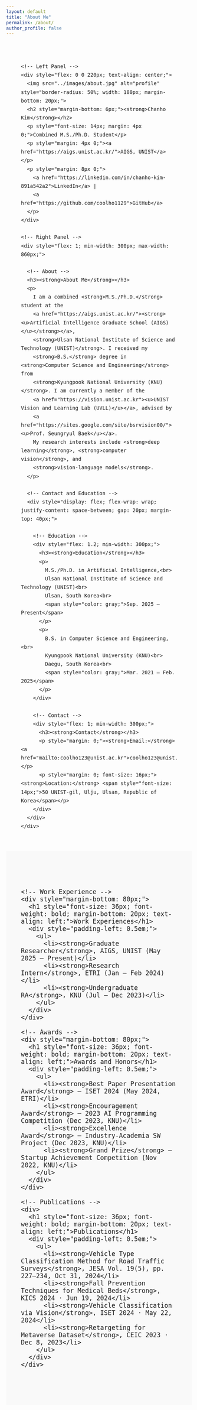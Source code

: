 ```yaml
---
layout: default
title: "About Me"
permalink: /about/
author_profile: false
---
```


<!-- Main Wrapper -->
<div style="max-width: 1080px; margin: 0 auto; padding: 40px; line-height: 1.7; font-size: 16px; font-family: sans-serif;">

  <!-- Top Flex Layout -->
  <div style="display: flex; flex-wrap: wrap; gap: 40px; align-items: flex-start;">

    <!-- Left Panel -->
    <div style="flex: 0 0 220px; text-align: center;">
      <img src="../images/about.jpg" alt="profile" style="border-radius: 50%; width: 180px; margin-bottom: 20px;">
      <h2 style="margin-bottom: 6px;"><strong>Chanho Kim</strong></h2>
      <p style="font-size: 14px; margin: 4px 0;">Combined M.S./Ph.D. Student</p>
      <p style="margin: 4px 0;"><a href="https://aigs.unist.ac.kr/">AIGS, UNIST</a></p>
      <p style="margin: 8px 0;">
        <a href="https://linkedin.com/in/chanho-kim-891a542a2">LinkedIn</a> |
        <a href="https://github.com/coolho1129">GitHub</a>
      </p>
    </div>

    <!-- Right Panel -->
    <div style="flex: 1; min-width: 300px; max-width: 860px;">

      <!-- About -->
      <h3><strong>About Me</strong></h3>
      <p>
        I am a combined <strong>M.S./Ph.D.</strong> student at the 
        <a href="https://aigs.unist.ac.kr/"><strong><u>Artificial Intelligence Graduate School (AIGS)</u></strong></a>, 
        <strong>Ulsan National Institute of Science and Technology (UNIST)</strong>. I received my 
        <strong>B.S.</strong> degree in <strong>Computer Science and Engineering</strong> from 
        <strong>Kyungpook National University (KNU)</strong>. I am currently a member of the 
        <a href="https://vision.unist.ac.kr"><u>UNIST Vision and Learning Lab (UVLL)</u></a>, advised by 
        <a href="https://sites.google.com/site/bsrvision00/"><u>Prof. Seungryul Baek</u></a>. 
        My research interests include <strong>deep learning</strong>, <strong>computer vision</strong>, and 
        <strong>vision-language models</strong>.
      </p>

      <!-- Contact and Education -->
      <div style="display: flex; flex-wrap: wrap; justify-content: space-between; gap: 20px; margin-top: 40px;">

        <!-- Education -->
        <div style="flex: 1.2; min-width: 300px;">
          <h3><strong>Education</strong></h3>
          <p>
            M.S./Ph.D. in Artificial Intelligence,<br>
            Ulsan National Institute of Science and Technology (UNIST)<br>
            Ulsan, South Korea<br>
            <span style="color: gray;">Sep. 2025 – Present</span>
          </p>
          <p>
            B.S. in Computer Science and Engineering,<br>
            Kyungpook National University (KNU)<br>
            Daegu, South Korea<br>
            <span style="color: gray;">Mar. 2021 – Feb. 2025</span>
          </p>
        </div>

        <!-- Contact -->
        <div style="flex: 1; min-width: 300px;">
          <h3><strong>Contact</strong></h3>
          <p style="margin: 0;"><strong>Email:</strong> <a href="mailto:coolho123@unist.ac.kr">coolho123@unist.ac.kr</a></p>
          <p style="margin: 0; font-size: 16px;"><strong>Location:</strong> <span style="font-size: 14px;">50 UNIST-gil, Ulju, Ulsan, Republic of Korea</span></p>
        </div>
      </div>
    </div>
  </div>
</div>

<!-- Section Wrapper -->
<div style="background: #f9f9f9; padding: 80px 0; font-size: 20px;">
  <div style="max-width: 800px; margin: 0 auto; padding: 0 40px;">

    <!-- Work Experience -->
    <div style="margin-bottom: 80px;">
      <h1 style="font-size: 36px; font-weight: bold; margin-bottom: 20px; text-align: left;">Work Experiences</h1>
      <div style="padding-left: 0.5em;">
        <ul>
          <li><strong>Graduate Researcher</strong>, AIGS, UNIST (May 2025 – Present)</li>
          <li><strong>Research Intern</strong>, ETRI (Jan – Feb 2024)</li>
          <li><strong>Undergraduate RA</strong>, KNU (Jul – Dec 2023)</li>
        </ul>
      </div>
    </div>

    <!-- Awards -->
    <div style="margin-bottom: 80px;">
      <h1 style="font-size: 36px; font-weight: bold; margin-bottom: 20px; text-align: left;">Awards and Honors</h1>
      <div style="padding-left: 0.5em;">
        <ul>
          <li><strong>Best Paper Presentation Award</strong> – ISET 2024 (May 2024, ETRI)</li>
          <li><strong>Encouragement Award</strong> – 2023 AI Programming Competition (Dec 2023, KNU)</li>
          <li><strong>Excellence Award</strong> – Industry-Academia SW Project (Dec 2023, KNU)</li>
          <li><strong>Grand Prize</strong> – Startup Achievement Competition (Nov 2022, KNU)</li>
        </ul>
      </div>
    </div>

    <!-- Publications -->
    <div>
      <h1 style="font-size: 36px; font-weight: bold; margin-bottom: 20px; text-align: left;">Publications</h1>
      <div style="padding-left: 0.5em;">
        <ul>
          <li><strong>Vehicle Type Classification Method for Road Traffic Surveys</strong>, JESA Vol. 19(5), pp. 227–234, Oct 31, 2024</li>
          <li><strong>Fall Prevention Techniques for Medical Beds</strong>, KICS 2024 · Jun 19, 2024</li>
          <li><strong>Vehicle Classification via Vision</strong>, ISET 2024 · May 22, 2024</li>
          <li><strong>Retargeting for Metaverse Dataset</strong>, CEIC 2023 · Dec 8, 2023</li>
        </ul>
      </div>
    </div>

  </div>
</div>












